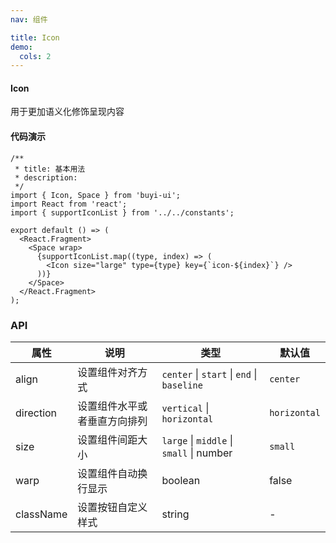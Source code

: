 ```yaml
---
nav: 组件

title: Icon
demo:
  cols: 2
---
```


#### Icon

用于更加语义化修饰呈现内容

#### 代码演示

```tsx | demo
/**
 * title: 基本用法
 * description:
 */
import { Icon, Space } from 'buyi-ui';
import React from 'react';
import { supportIconList } from '../../constants';

export default () => (
  <React.Fragment>
    <Space wrap>
      {supportIconList.map((type, index) => (
        <Icon size="large" type={type} key={`icon-${index}`} />
      ))}
    </Space>
  </React.Fragment>
);
```

### API

| 属性      | 说明                         | 类型                                       | 默认值       |
| --------- | ---------------------------- | ------------------------------------------ | ------------ |
| align     | 设置组件对齐方式             | `center` \| `start` \| `end` \| `baseline` | `center`     |
| direction | 设置组件水平或者垂直方向排列 | `vertical` \| `horizontal`                 | `horizontal` |
| size      | 设置组件间距大小             | `large` \| `middle` \| `small` \| number   | `small`      |
| warp      | 设置组件自动换行显示         | boolean                                    | false        |
| className | 设置按钮自定义样式           | string                                     | -            |
